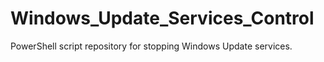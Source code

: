 # Windows_Update_Services_Control
PowerShell script repository for stopping Windows Update services.
